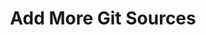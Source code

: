 ---
title: "Add More Git Sources"
description: "COMING SOON!"
excerpt: ""
group: tutorials
toc: true
---